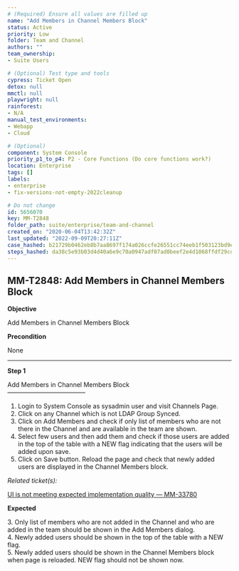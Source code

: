 ```yaml
---
# (Required) Ensure all values are filled up
name: "Add Members in Channel Members Block"
status: Active
priority: Low
folder: Team and Channel
authors: ""
team_ownership: 
- Suite Users

# (Optional) Test type and tools
cypress: Ticket Open
detox: null
mmctl: null
playwright: null
rainforest: 
- N/A
manual_test_environments: 
- Webapp
- Cloud

# (Optional)
component: System Console
priority_p1_to_p4: P2 - Core Functions (Do core functions work?)
location: Enterprise
tags: []
labels: 
- enterprise
- fix-versions-not-empty-2022cleanup

# Do not change
id: 5656070
key: MM-T2848
folder_path: suite/enterprise/team-and-channel
created_on: "2020-06-04T13:42:32Z"
last_updated: "2022-09-09T20:27:11Z"
case_hashed: b21729b0462eb8b7aa8697f174a026ccfe26551cc74eeb1f503123bd9eb10eff966007b58311bb5e92db18c26fce5a15
steps_hashed: da38c5e93b03d4d40a6e9c70a0947adf07ad0beef2e4d1068ffdf29cdf9e00cf49d6c48ddfa6477003c5c58dc714c08b
---
```


## MM-T2848: Add Members in Channel Members Block

**Objective**

Add Members in Channel Members Block

**Precondition**

None

---

**Step 1**

Add Members in Channel Members Block\
–––––––––––––––––––––––––

1. Login to System Console as sysadmin user and visit Channels Page.
2. Click on any Channel which is not LDAP Group Synced.
3. Click on Add Members and check if only list of members who are not there in the Channel and are available in the team are shown.
4. Select few users and then add them and check if those users are added in the top of the table with a NEW flag indicating that the users will be added upon save.
5. Click on Save button. Reload the page and check that newly added users are displayed in the Channel Members block.

_Related ticket(s):_

[UI is not meeting expected implementation quality — MM-33780](https://mattermost.atlassian.net/browse/MM-33780)

**Expected**

3\. Only list of members who are not added in the Channel and who are added in the team should be shown in the Add Members dialog.\
4\. Newly added users should be shown in the top of the table with a NEW flag.\
5\. Newly added users should be shown in the Channel Members block when page is reloaded. NEW flag should not be shown now.
